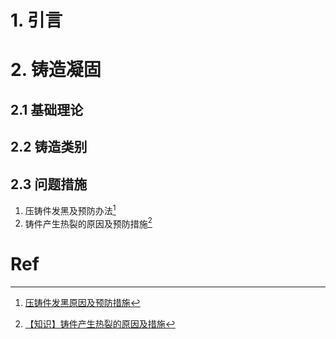 # 1. 引言 

# 2. 铸造凝固
## 2.1 基础理论 

## 2.2 铸造类别 


## 2.3 问题措施 
1. 压铸件发黑及预防办法[^1]
2. 铸件产生热裂的原因及预防措施[^2]

# Ref 

[^1]: [压铸件发黑原因及预防措施](https://mp.weixin.qq.com/s/YJAUdv__e_JOFKIh-iScVw)

[^2]: [【知识】铸件产生热裂的原因及措施](https://mp.weixin.qq.com/s/9wWQ9Rl4BoIQ4U5vOi8vZA)
